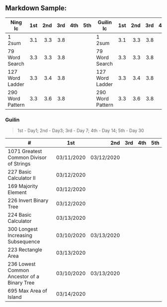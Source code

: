 ## Markdown Sample:

| Ning lc                 | 1st   | 2nd   |  3rd   |  4th    |  5th    | Guilin lc               | 1st   | 2nd   |  3rd   |  4th    |  5th    |
| ----------------------- |:-----:| -----:| -----: |  -----: |  -----: | ----------------------- |:-----:| -----:| -----: |  -----: |  -----: |
| 1 2sum                  | 3.1   | 3.3   | 3.8    |         |         | 1 2sum                  | 3.1   | 3.3   | 3.8    |         |         |
| 79 Word Search          | 3.3   | 3.3   | 3.8    |         |         | 79 Word Search          | 3.3   | 3.3   | 3.8    |         |         |
| 127 Word Ladder         | 3.3   | 3.4   | 3.8    |         |         | 127 Word Ladder         | 3.3   | 3.4   | 3.8    |         |         |
| 290 Word Pattern        | 3.3   | 3.6   | 3.8    |         |         | 290 Word Pattern        | 3.3   | 3.6   | 3.8    |         |         |


### Guilin
> 1st - Day1; 2nd - Day3; 3rd - Day 7; 4th - Day 14; 5th - Day 30


| #                                                 |       1st     |     2nd       |     3rd     |      4th        |      5th        |
| ------------------------------------------------- |:-------------:| -------------:| ----------: |  -------------: |  -------------: | 
| 1071 Greatest Common Divisor of Strings           | 03/11/2020    | 03/12/2020    |             |                 |                 | 
| 227 Basic Calculator II                           | 03/12/2020    |               |             |                 |                 | 
| 169 Majority Element                              | 03/12/2020    |               |             |                 |                 | 
| 226 Invert Binary Tree                            | 03/12/2020    |               |             |                 |                 | 
| 224 Basic Calculator                              | 03/13/2020    |               |             |                 |                 |
| 300 Longest Increasing Subsequence                | 03/10/2020    | 03/13/2020    |             |                 |                 |
| 223 Rectangle Area                                | 03/13/2020    |               |             |                 |                 |
| 236 Lowest Common Ancestor of a Binary Tree       | 03/10/2020    | 03/13/2020    |             |                 |                 |
| 695 Max Area of Island                            | 03/14/2020    |               |             |                 |                 |